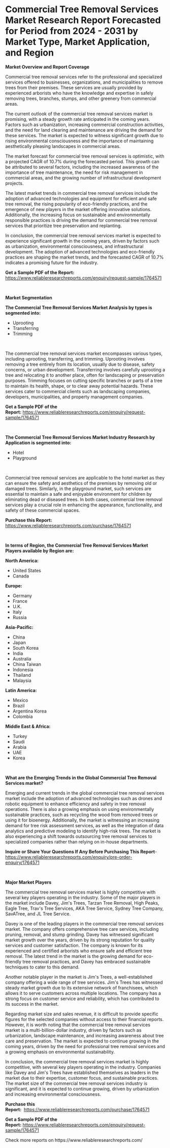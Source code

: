 <p><h1>Commercial Tree Removal Services Market Research Report Forecasted for Period from 2024 -  2031 by Market Type, Market Application, and Region</h1></p><p><strong>Market Overview and Report Coverage</strong></p>
<p><p>Commercial tree removal services refer to the professional and specialized services offered to businesses, organizations, and municipalities to remove trees from their premises. These services are usually provided by experienced arborists who have the knowledge and expertise in safely removing trees, branches, stumps, and other greenery from commercial areas.</p><p>The current outlook of the commercial tree removal services market is promising, with a steady growth rate anticipated in the coming years. Factors such as urbanization, increasing commercial construction activities, and the need for land clearing and maintenance are driving the demand for these services. The market is expected to witness significant growth due to rising environmental consciousness and the importance of maintaining aesthetically pleasing landscapes in commercial areas.</p><p>The market forecast for commercial tree removal services is optimistic, with a projected CAGR of 10.7% during the forecasted period. This growth can be attributed to several factors, including the increased awareness of the importance of tree maintenance, the need for risk management in commercial areas, and the growing number of infrastructural development projects.</p><p>The latest market trends in commercial tree removal services include the adoption of advanced technologies and equipment for efficient and safe tree removal, the rising popularity of eco-friendly practices, and the emergence of new players in the market offering innovative solutions. Additionally, the increasing focus on sustainable and environmentally responsible practices is driving the demand for commercial tree removal services that prioritize tree preservation and replanting.</p><p>In conclusion, the commercial tree removal services market is expected to experience significant growth in the coming years, driven by factors such as urbanization, environmental consciousness, and infrastructural development. The adoption of advanced technologies and eco-friendly practices are shaping the market trends, and the forecasted CAGR of 10.7% indicates a promising future for the industry.</p></p>
<p><strong>Get a Sample PDF of the Report:</strong> <a href="https://www.reliableresearchreports.com/enquiry/request-sample/1764571">https://www.reliableresearchreports.com/enquiry/request-sample/1764571</a></p>
<p>&nbsp;</p>
<p><strong>Market Segmentation</strong></p>
<p><strong>The Commercial Tree Removal Services Market Analysis by types is segmented into:</strong></p>
<p><ul><li>Uprooting</li><li>Transferring</li><li>Trimming</li></ul></p>
<p>&nbsp;</p>
<p><p>The commercial tree removal services market encompasses various types, including uprooting, transferring, and trimming. Uprooting involves removing a tree entirely from its location, usually due to disease, safety concerns, or urban development. Transferring involves carefully uprooting a tree and relocating it to another place, often for landscaping or preservation purposes. Trimming focuses on cutting specific branches or parts of a tree to maintain its health, shape, or to clear away potential hazards. These services cater to commercial clients such as landscaping companies, developers, municipalities, and property management companies.</p></p>
<p><strong>Get a Sample PDF of the Report:</strong>&nbsp;<a href="https://www.reliableresearchreports.com/enquiry/request-sample/1764571">https://www.reliableresearchreports.com/enquiry/request-sample/1764571</a></p>
<p>&nbsp;</p>
<p><strong>The Commercial Tree Removal Services Market Industry Research by Application is segmented into:</strong></p>
<p><ul><li>Hotel</li><li>Playground</li></ul></p>
<p>&nbsp;</p>
<p><p>Commercial tree removal services are applicable to the hotel market as they can ensure the safety and aesthetics of the premises by removing old or damaged trees. Similarly, in the playground market, such services are essential to maintain a safe and enjoyable environment for children by eliminating dead or diseased trees. In both cases, commercial tree removal services play a crucial role in enhancing the appearance, functionality, and safety of these commercial spaces.</p></p>
<p><strong>Purchase this Report:</strong>&nbsp; <a href="https://www.reliableresearchreports.com/purchase/1764571">https://www.reliableresearchreports.com/purchase/1764571</a></p>
<p>&nbsp;</p>
<p><strong>In terms of Region, the Commercial Tree Removal Services Market Players available by Region are:</strong></p>
<p>
    <p> <strong> North America: </strong>
        <ul>
            <li>United States</li>
            <li>Canada</li>
        </ul>
        </p> 
    <p> <strong> Europe: </strong>
        <ul>
            <li>Germany</li>
            <li>France</li>
            <li>U.K.</li>
            <li>Italy</li>
            <li>Russia</li>
        </ul>
        </p> 
    <p> <strong> Asia-Pacific: </strong>
        <ul>
            <li>China</li>
            <li>Japan</li>
            <li>South Korea</li>
            <li>India</li>
            <li>Australia</li>
            <li>China Taiwan</li>
            <li>Indonesia</li>
            <li>Thailand</li>
            <li>Malaysia</li>
        </ul>
        </p> 
    <p> <strong> Latin America: </strong>
        <ul>
            <li>Mexico</li>
            <li>Brazil</li>
            <li>Argentina Korea</li>
            <li>Colombia</li>
        </ul>
        </p> 
    <p> <strong> Middle East & Africa: </strong>
        <ul>
            <li>Turkey</li>
            <li>Saudi</li>
            <li>Arabia</li>
            <li>UAE</li>
            <li>Korea</li>
        </ul>
    </p>
    </p>
<p>&nbsp;</p>
<p><strong>What are the Emerging Trends in the Global Commercial Tree Removal Services market?</strong></p>
<p><p>Emerging and current trends in the global commercial tree removal services market include the adoption of advanced technologies such as drones and robotic equipment to enhance efficiency and safety in tree removal operations. There is also a growing emphasis on using environmentally sustainable practices, such as recycling the wood from removed trees or using it for bioenergy. Additionally, the market is witnessing an increasing demand for tree risk assessment services, as well as the integration of data analytics and predictive modeling to identify high-risk trees. The market is also experiencing a shift towards outsourcing tree removal services to specialized companies rather than relying on in-house departments.</p></p>
<p><strong>Inquire or Share Your Questions If Any Before Purchasing This Report</strong>- <a href="https://www.reliableresearchreports.com/enquiry/pre-order-enquiry/1764571">https://www.reliableresearchreports.com/enquiry/pre-order-enquiry/1764571</a></p>
<p>&nbsp;</p>
<p><strong>Major Market Players</strong></p>
<p><p>The commercial tree removal services market is highly competitive with several key players operating in the industry. Some of the major players in the market include Davey, Jim's Trees, Tarzan Tree Removal, High Peaks, Eagle Tree, Trav's Tree Services, AKA Tree Service, Sydney Tree Company, SavATree, and JL Tree Service. </p><p>Davey is one of the leading players in the commercial tree removal services market. The company offers comprehensive tree care services, including pruning, removal, and stump grinding. Davey has witnessed significant market growth over the years, driven by its strong reputation for quality services and customer satisfaction. The company is known for its experienced and certified arborists who ensure safe and efficient tree removal. The latest trend in the market is the growing demand for eco-friendly tree removal practices, and Davey has embraced sustainable techniques to cater to this demand.</p><p>Another notable player in the market is Jim's Trees, a well-established company offering a wide range of tree services. Jim's Trees has witnessed steady market growth due to its extensive network of franchisees, which allows it to serve customers across multiple locations. The company has a strong focus on customer service and reliability, which has contributed to its success in the market.</p><p>Regarding market size and sales revenue, it is difficult to provide specific figures for the selected companies without access to their financial reports. However, it is worth noting that the commercial tree removal services market is a multi-billion-dollar industry, driven by factors such as urbanization, landscape maintenance, and increasing awareness about tree care and preservation. The market is expected to continue growing in the coming years, driven by the need for professional tree removal services and a growing emphasis on environmental sustainability.</p><p>In conclusion, the commercial tree removal services market is highly competitive, with several key players operating in the industry. Companies like Davey and Jim's Trees have established themselves as leaders in the market due to their expertise, customer focus, and sustainable practices. The market size of the commercial tree removal services industry is significant, and it is expected to continue growing, driven by urbanization and increasing environmental consciousness.</p></p>
<p><strong>Purchase this Report:</strong>&nbsp;&nbsp;<a href="https://www.reliableresearchreports.com/purchase/1764571">https://www.reliableresearchreports.com/purchase/1764571</a></p>
<p></p>
<p><strong>Get a Sample PDF of the Report:</strong>&nbsp;<a href="https://www.reliableresearchreports.com/enquiry/request-sample/1764571">https://www.reliableresearchreports.com/enquiry/request-sample/1764571</a></p>
<p>Check more reports on https://www.reliableresearchreports.com/</p>